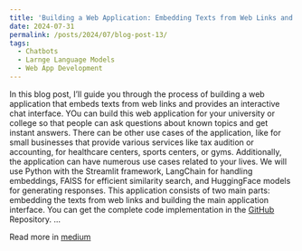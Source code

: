 ```yaml
---
title: 'Building a Web Application: Embedding Texts from Web Links and Creating an Interactive Chat Interface'
date: 2024-07-31
permalink: /posts/2024/07/blog-post-13/
tags:
  - Chatbots
  - Larnge Language Models
  - Web App Development
---
```


In this blog post, I’ll guide you through the process of building a web application that embeds texts from web links and provides an interactive chat interface. YOu can build this web application for your university or college so that people can ask questions about known topics and get instant answers. There can be other use cases of the application, like for small businesses that provide various services like tax audition or accounting, for healthcare centers, sports centers, or gyms. Additionally, the application can have numerous use cases related to your lives. We will use Python with the Streamlit framework, LangChain for handling embeddings, FAISS for efficient similarity search, and HuggingFace models for generating responses. This application consists of two main parts: embedding the texts from web links and building the main application interface. You can get the complete code implementation in the [GitHub](https://github.com/rafsunsheikh/ask_uon/tree/master) Repository. ...

Read more in [medium](https://medium.com/@rafsunsheikh116/building-a-web-application-embedding-texts-from-web-links-and-creating-an-interactive-chat-ea5dd66cf623)
